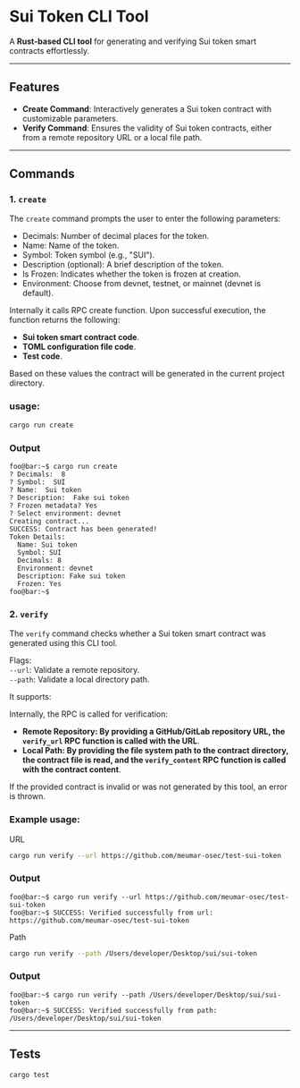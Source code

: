 # Sui Token CLI Tool

A **Rust-based CLI tool** for generating and verifying Sui token smart contracts effortlessly.

---

## Features
- **Create Command**: Interactively generates a Sui token contract with customizable parameters.
- **Verify Command**: Ensures the validity of Sui token contracts, either from a remote repository URL or a local file path.

---

## Commands
### 1. `create`
The `create` command prompts the user to enter the following parameters:

- Decimals: Number of decimal places for the token.
- Name: Name of the token.
- Symbol: Token symbol (e.g., "SUI").
- Description (optional): A brief description of the token.
- Is Frozen: Indicates whether the token is frozen at creation.
- Environment: Choose from devnet, testnet, or mainnet (devnet is default).

Internally it calls RPC create function. Upon successful execution, the function returns the following:
- **Sui token smart contract code**.
- **TOML configuration file code**.
- **Test code**.

Based on these values the contract will be generated in the current project directory.

### usage:
```bash
cargo run create
```
### Output
```console
foo@bar:~$ cargo run create
? Decimals:  8
? Symbol:  SUI
? Name:  Sui token
? Description:  Fake sui token
? Frozen metadata? Yes
? Select environment: devnet
Creating contract...
SUCCESS: Contract has been generated!
Token Details:
  Name: Sui token
  Symbol: SUI
  Decimals: 8
  Environment: devnet
  Description: Fake sui token
  Frozen: Yes
foo@bar:~$ 
```
### 2. `verify`
The `verify` command checks whether a Sui token smart contract was generated using this CLI tool.

Flags:\
`--url`: Validate a remote repository.\
`--path`: Validate a local directory path.

It supports:

Internally, the RPC is called for verification:
- **Remote Repository: By providing a GitHub/GitLab repository URL, the `verify_url` RPC function is called with the URL**.
- **Local Path: By providing the file system path to the contract directory, the contract file is read, and the `verify_content` RPC function is called with the contract content**.

If the provided contract is invalid or was not generated by this tool, an error is thrown.


### Example usage:
URL
```bash
cargo run verify --url https://github.com/meumar-osec/test-sui-token
```
### Output
```console
foo@bar:~$ cargo run verify --url https://github.com/meumar-osec/test-sui-token
foo@bar:~$ SUCCESS: Verified successfully from url: https://github.com/meumar-osec/test-sui-token
```
Path
```bash
cargo run verify --path /Users/developer/Desktop/sui/sui-token
```
### Output
```console
foo@bar:~$ cargo run verify --path /Users/developer/Desktop/sui/sui-token
foo@bar:~$ SUCCESS: Verified successfully from path: /Users/developer/Desktop/sui/sui-token
```
---

## Tests
```bash
cargo test
```
